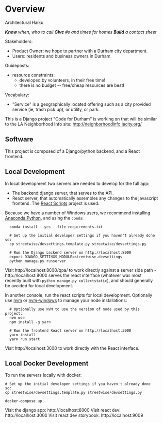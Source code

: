 Overview
========

Architectural Haiku:

___Know___ _when, who to call_
___Give___ _#s and times for homes_
___Build___ _a contact sheet_

Stakeholders:

* Product Owner: we hope to partner with a Durham city department.
* Users: residents and business owners in Durham.

Guideposts:

* resource constraints:
    * developed by volunteers, in their free time!
    * there is no budget -- free/cheap resources are best!

Vocabulary:
* "Service" is a geographically located offering such as a city provided
   service (ie, trash pick up), or utility, or park.

This is a Django project "Code for Durham" is working on that will be similar
to the LA Neighborhood Info site: http://neighborhoodinfo.lacity.org/

Software
--------

This project is composed of a Django/python backend, and a React frontend.

Local Development
-----------------

In local development two servers are needed to develop for the full app:
 * The backend django server, that serves to the API.
 * React server, that automatically assembles any changes to the javascript frontend. The [React Scripts](https://create-react-app.dev/docs/folder-structure) project is used.

Because we have a number of Windows users, we recommend installing [Anaconda Python](https://www.anaconda.com/distribution/), and using the `conda`:

      conda install --yes --file requirements.txt

      # Set up the initial developer settings if you haven't already done so:
      cp streetwise/devsettings.template.py streetwise/devsettings.py

      # Run the Django backend server on http://localhost:8000
      export DJANGO_SETTINGS_MODULE=streetwise.devsettings
      python manage.py runserver

Visit http://localhost:8000/qpa/ to work directly against a server side path -
http://localhost:8000 serves the react interface (whatever was most recently
built with `python manage.py collectstatic`), and should generally be avoided
for local development.

In another console, run the react scripts for local development. Optionally use
[nvm](https://github.com/nvm-sh/nvm) or [nvm-windows](https://github.com/coreybutler/nvm-windows) to manage your node installations:

      # Optionally use NVM to use the version of node used by this project:
      nvm use
      npm install -g yarn

      # Run the frontend React server on http://localhost:3000
      yarn install
      yarn run start

Visit http://localhost:3000 to work directly with the React interface.

Local Docker Development
-------------------------

To run the servers locally with docker:

    # Set up the initial developer settings if you haven't already done so:
    cp streetwise/devsettings.template.py streetwise/devsettings.py

    docker-compose up

Visit the django app: http://localhost:8000
Visit react dev: http://localhost:3000
Visit react dev storybook: http://localhost:9009
